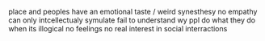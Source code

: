 place and peoples have an emotional taste / weird synesthesy
no empathy can only intcellectualy symulate
fail to understand wy ppl do what they do when its illogical
no feelings
no real interest in social interractions

